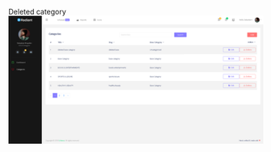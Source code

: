 Deleted category
![Deleted-category](https://raw.githubusercontent.com/gokhanyener/ecommerce/ecommerce-deniz/public/deleted-category.PNG)
